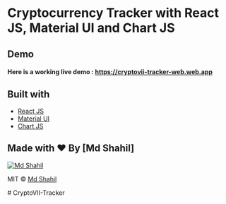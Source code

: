 # Cryptocurrency Tracker with React JS, Material UI and Chart JS

## Demo

#### Here is a working live demo : https://cryptovii-tracker-web.web.app


## Built with 


- [React JS](https://reactjs.org/)
- [Material UI](https://v4.mui.com/)
- [Chart JS](https://reactchartjs.github.io/react-chartjs-2/#/)
  

## Made with ♥ By [Md Shahil]


[![Md Shahil](https://avatars1.githubusercontent.com/u/51760520?v=3&s=144)](https://github.com/Shahil093)


MIT © [Md Shahil ](https://github.com/Shahil093)


 #   C r y p t o V I I - T r a c k e r 
 
 
